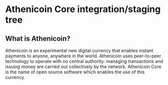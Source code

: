 Athenicoin Core integration/staging tree
=====================================
What is Athenicoin?
----------------

Athenicoin is an experimental new digital currency that enables instant payments to
anyone, anywhere in the world. Athenicoin uses peer-to-peer technology to operate
with no central authority: managing transactions and issuing money are carried
out collectively by the network. Athenicoin Core is the name of open source
software which enables the use of this currency.
